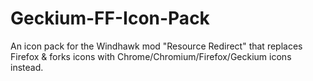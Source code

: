 # Geckium-FF-Icon-Pack
An icon pack for the Windhawk mod "Resource Redirect" that replaces Firefox &amp; forks icons with Chrome/Chromium/Firefox/Geckium icons instead.

